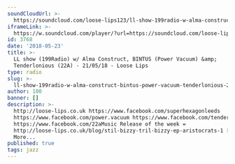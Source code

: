 ```yaml
---
soundCloudUrl: >-
  https://soundcloud.com/loose-lips123/ll-show-199radio-w-alma-construct-bintus-power-vacuum-tenderlonious-22a-210518
iframeLink: >-
  https://w.soundcloud.com/player/?url=https://soundcloud.com/loose-lips123/ll-show-199radio-w-alma-construct-bintus-power-vacuum-tenderlonious-22a-210518&color=00aabb&auto_play=false&hide_related=false&show_comments=true&show_user=true&show_reposts=false
id: 3768
date: '2018-05-23'
title: >-
  LL show (199Radio) w/ Alma Construct, BINTUS (Power Vacuum) &amp;
  Tenderlonious (22A) - 21/05/18 - Loose Lips
type: radio
slug: >-
  ll-show-199radio-w-alma-construct-bintus-power-vacuum-tenderlonious-22a-21-05-18
author: 100
banner: []
description: >-
  http://loose-lips.co.uk https://www.facebook.com/superhexagonleeds
  https://www.facebook.com/power.vacuum https://www.facebook.com/tenderlonious
  https://www.facebook.com/22aMusic Release of the week =
  http://loose-lips.co.uk/blog/stil-bizzy-tril-bizzy-ep-aristocrats-1 [...]Read
  More...
published: true
tags: jazz
---
```

